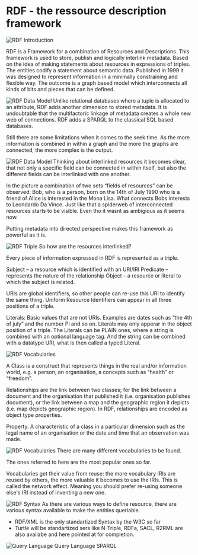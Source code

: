 # RDF - the ressource description framework

![RDF Introduction](images/RDF_03.png)

RDF is a Framework for a combination of Resources and Descriptions. This framework is used to store, publish and logically interlink metadata. Based on the idea of making statements about resources in expressions of triples. The entities codify a statement about semantic data. Published in 1999 it was designed to represent information in a minimally constraining and flexible way. The outcome is a graph based model which interconnects all kinds of bits and pieces that can be defined.  


![RDF Data Model](images/RDF_04.png)
Unlike relational databases where a tuple is allocated to an attribute, RDF adds another dimension to stored metadata.
It is undoubtable that the multifactoric linkage of metadata creates a whole new web of connections. 
RDF adds a SPARQL to the classical SQL based databases.

Still there are some limitations when it comes to the seek time. As the more information is combined in within a graph and the more the graphs are connected, the more complex is the output. 

![RDF Data Model](images/RDF_05.png)
Thinking about interlinked resources it becomes clear, that not only a specific field can be connected in within itself, but also the different fields can be interlinked with one another.

In the picture a combination of two sets “fields of resources” can be observed: Bob, who is a person, born on the 14th of July 1990 who is a friend of Alice is interested in the Mona Lisa. What connects Bobs interests to Leondardo Da Vince. Just like that a spiderweb of interconnected resources starts to be visible. Even tho it wasnt as ambigious as it seems now.

Putting metadata into directed perspective makes this framework as powerful as it is. 

![RDF Triple](images/RDF_06.png)
So how are the resources interlinked?

Every piece of information expressed in RDF is represented as a triple. 

Subject – a resource which is identified with an URI/IRI
Predicate – represents the nature of the relationship
Object – a resource or literal to which the subject is related.

URIs are global identifiers, so other people can re-use this URI to identify the same thing. Uniform Resource Identifiers can appear in all three positions of a triple.


Literals:
Basic values that are not URIs. Examples are dates such as “the 4th of july” and the number Pi and so on. Literals may only apperar in the object position of a triple.
The Literals can be PLAIN ones, where a string is combined with an optional language tag. 
And the string can be combined with a datatype URI, what is then called a typed Literal. 

![RDF Vocabularies](images/RDF_07.png)

A Class is a construct that represents things in the real and/or
information world, e.g. a person, an organisation, a concepts such as
“health” or “freedom”.

Relationships are the link between two classes; for the link between a
document and the organisation that published it (i.e. organisation
publishes document), or the link between a map and the geographic
region it depicts (i.e. map depicts geographic region). In RDF, relationships are encoded as object type properties.

Property. A characteristic of a class in a particular dimension such as
the legal name of an organisation or the date and time that an
observation was made.

![RDF Vocabularies](images/RDF_08.png)
There are many different vocabularies to be found. 

The ones referred to here are the most popular ones so far.

Vocabularies get their value from reuse: the more vocabulary IRIs are reused by others, the more valuable it becomes to use the IRIs. This is called the network effect.
Meaning you should prefer re-using someone else's IRI instead of inventing a new one.

 
![RDF Syntax](images/RDF_09.png)
As there are various ways to define resource, there are various syntax available to make the entities queriable. 

- RDF/XML is the only standartized Syntax by the W3C so far
- Turtle will be standartized sers like N-Triple, RDFa, SACL, R2RML are also availabe and here pointed at for completion.

![Query Language](images/RDF_10.png)
Query Language SPARQL
